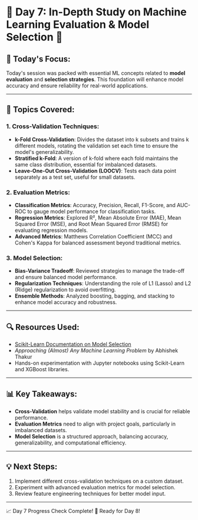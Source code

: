 # 📅 Day 7: In-Depth Study on Machine Learning Evaluation & Model Selection 🚀

## 📝 Today's Focus:
Today's session was packed with essential ML concepts related to **model evaluation** and **selection strategies**. This foundation will enhance model accuracy and ensure reliability for real-world applications.

---

## 📌 Topics Covered:

### 1. Cross-Validation Techniques:
   - **k-Fold Cross-Validation**: Divides the dataset into k subsets and trains k different models, rotating the validation set each time to ensure the model's generalizability.
   - **Stratified k-Fold**: A version of k-fold where each fold maintains the same class distribution, essential for imbalanced datasets.
   - **Leave-One-Out Cross-Validation (LOOCV)**: Tests each data point separately as a test set, useful for small datasets.

### 2. Evaluation Metrics:
   - **Classification Metrics**: Accuracy, Precision, Recall, F1-Score, and AUC-ROC to gauge model performance for classification tasks.
   - **Regression Metrics**: Explored R², Mean Absolute Error (MAE), Mean Squared Error (MSE), and Root Mean Squared Error (RMSE) for evaluating regression models.
   - **Advanced Metrics**: Matthews Correlation Coefficient (MCC) and Cohen's Kappa for balanced assessment beyond traditional metrics.

### 3. Model Selection:
   - **Bias-Variance Tradeoff**: Reviewed strategies to manage the trade-off and ensure balanced model performance.
   - **Regularization Techniques**: Understanding the role of L1 (Lasso) and L2 (Ridge) regularization to avoid overfitting.
   - **Ensemble Methods**: Analyzed boosting, bagging, and stacking to enhance model accuracy and robustness.

---

## 🔍 Resources Used:
   - [Scikit-Learn Documentation on Model Selection](https://scikit-learn.org/stable/modules/cross_validation.html)
   - *Approaching (Almost) Any Machine Learning Problem* by Abhishek Thakur
   - Hands-on experimentation with Jupyter notebooks using Scikit-Learn and XGBoost libraries.

---

## 📊 Key Takeaways:
- **Cross-Validation** helps validate model stability and is crucial for reliable performance.
- **Evaluation Metrics** need to align with project goals, particularly in imbalanced datasets.
- **Model Selection** is a structured approach, balancing accuracy, generalizability, and computational efficiency.

---

## 💡 Next Steps:
1. Implement different cross-validation techniques on a custom dataset.
2. Experiment with advanced evaluation metrics for model selection.
3. Review feature engineering techniques for better model input.

---

📈 Day 7 Progress Check Complete! 🚀 Ready for Day 8!
